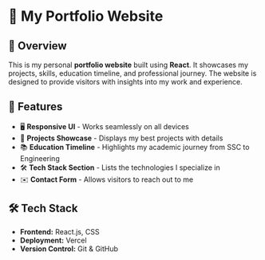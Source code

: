 # 🚀 My Portfolio Website  

## 📌 Overview  
This is my personal **portfolio website** built using **React**. It showcases my projects, skills, education timeline, and professional journey. The website is designed to provide visitors with insights into my work and experience.  

## 🎯 Features  
- 🖥️ **Responsive UI** - Works seamlessly on all devices  
- 💼 **Projects Showcase** - Displays my best projects with details  
- 📚 **Education Timeline** - Highlights my academic journey from SSC to Engineering  
- 🛠️ **Tech Stack Section** - Lists the technologies I specialize in  
- ✉️ **Contact Form** - Allows visitors to reach out to me  

## 🛠️ Tech Stack  
- **Frontend:** React.js, CSS  
- **Deployment:** Vercel 
- **Version Control:** Git & GitHub  


